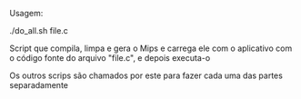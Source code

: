 Usagem:

./do_all.sh file.c

Script que compila, limpa e gera o Mips e carrega ele com o aplicativo com o código fonte do arquivo "file.c", e depois executa-o

Os outros scrips são chamados por este para fazer cada uma das partes separadamente
